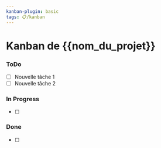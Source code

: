 ```yaml
---
kanban-plugin: basic
tags: 📋/kanban
---
```


# Kanban de {{nom_du_projet}}

### ToDo
- [ ] Nouvelle tâche 1
- [ ] Nouvelle tâche 2

### In Progress
- [ ]

### Done
- [ ]


